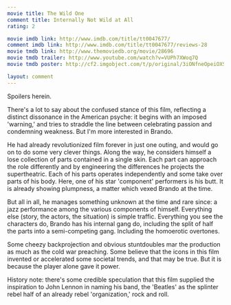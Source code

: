 ```yaml
---
movie title: The Wild One
comment title: Internally Not Wild at All
rating: 2

movie imdb link: http://www.imdb.com/title/tt0047677/
comment imdb link: http://www.imdb.com/title/tt0047677/reviews-28
movie tmdb link: http://www.themoviedb.org/movie/28696
movie tmdb trailer: http://www.youtube.com/watch?v=VUPh7XWoq7Q
movie tmdb poster: http://cf2.imgobject.com/t/p/original/3iONfneOpeiOXSmjx6nHmi6Ikj0.jpg

layout: comment
---
```


Spoilers herein.

There's a lot to say about the confused stance of this film, reflecting a distinct dissonance in the American psyche: it begins with an imposed 'warning,' and tries to straddle the line between celebrating passion and condemning weakness. But I'm more interested in Brando.

He had already revolutionized film forever in just one outing, and would go on to do some very clever things. Along the way, he considers himself a lose collection of parts contained in a single skin. Each part can approach the role differently and by engineering the differences he projects the supertheatric. Each of his parts operates independently and some take over parts of his body. Here, one of his star 'component' performers is his butt. It is already showing plumpness, a matter which vexed Brando at the time.

But all in all, he manages something unknown at the time and rare since: a jazz performance among the various components of himself. Everything else (story, the actors, the situation) is simple traffic. Everything you see the characters do, Brando has his internal gang do, including the split of half the parts into a semi-competing gang. Including the homoerotic overtones.

Some cheezy backprojection and obvious stuntdoubles mar the production as much as the cold war preaching. Some believe that the icons in this film invented or accelerated some societal trends, and that may be true. But it is because the player alone gave it power.

History note: there's some credible speculation that this film supplied the inspiration to John Lennon in naming his band, the 'Beatles' as the splinter rebel half of an already rebel 'organization,' rock and roll.